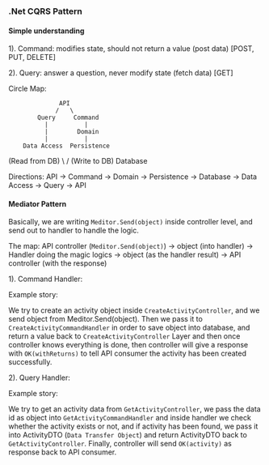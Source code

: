 ### .Net CQRS Pattern

#### Simple understanding

1). Command: modifies state, should not return a value (post data) [POST, PUT, DELETE]

2). Query: answer a question, never modify state (fetch data) [GET]

Circle Map:

                  API
                 /   \
            Query     Command
              |          |
              |        Domain
              |          |
        Data Access  Persistence
(Read from DB) \        / (Write to DB)
                Database

Directions: API -> Command -> Domain -> Persistence -> Database -> Data Access -> Query -> API


#### Mediator Pattern

Basically, we are writing `Meditor.Send(object)` inside controller level, and send out to handler to handle the logic.

The map: API controller (`Meditor.Send(object)`) -> object (into handler) -> Handler doing the magic logics -> object (as the handler result) -> API controller (with the response)

1). Command Handler:

Example story:

We try to create an activity object inside `CreateActivityController`, and we send object from Meditor.Send(object). Then we pass it to `CreateActivityCommandHandler` in order to save object into database, and return a value back to `CreateActivityController` Layer and then once controller knows everything is done, then controller will give a response with `OK(withReturns)` to tell API consumer the activity has been created successfully.

2). Query Handler:

Example story:

We try to get an activity data from `GetActivityController`, we pass the data id as object into `GetActivityCommandHandler` and inside handler we check whether the activity exists or not, and if activity has been found, we pass it into ActivityDTO (`Data Transfer Object`) and return ActivityDTO back to `GetActivityController`. Finally, controller will send `OK(activity)` as response back to API consumer.
